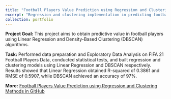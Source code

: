 ```yaml
---
title: "Football Players Value Prediction using Regression and Clustering Methods"
excerpt: "Regression and clustering implementation in predicting football players value based on FIFA 21 Football Players Data using R Programming Language<br><br><img src='/images/pf6.jpg' style='width:auto; height: 200px'> <img src='/images/pf6.1.jpg' style='width:auto; height: 200px'>"
collection: portfolio
---
```


**Project Goal:** This project aims to obtain predictive value in football players using Linear Regression and Density-Based Clustering (DBSCAN) algorithms.

**Task:** Performed data preparation and Exploratory Data Analysis on FIFA 21 Football Players Data, conducted statistical tests, and built regression and clustering models using Linear Regression and DBSCAN respectively. Results showed that Linear Regression obtained R-squared of 0.3861 and RMSE of 0.5907, while DBSCAN achieved an accuracy of 97%.

**More:** [Football Players Value Prediction using Regression and Clustering Methods in GitHub](https://github.com/antonettekelly/Football-Players-Value-Prediction-Regression-and-Clustering-R)
